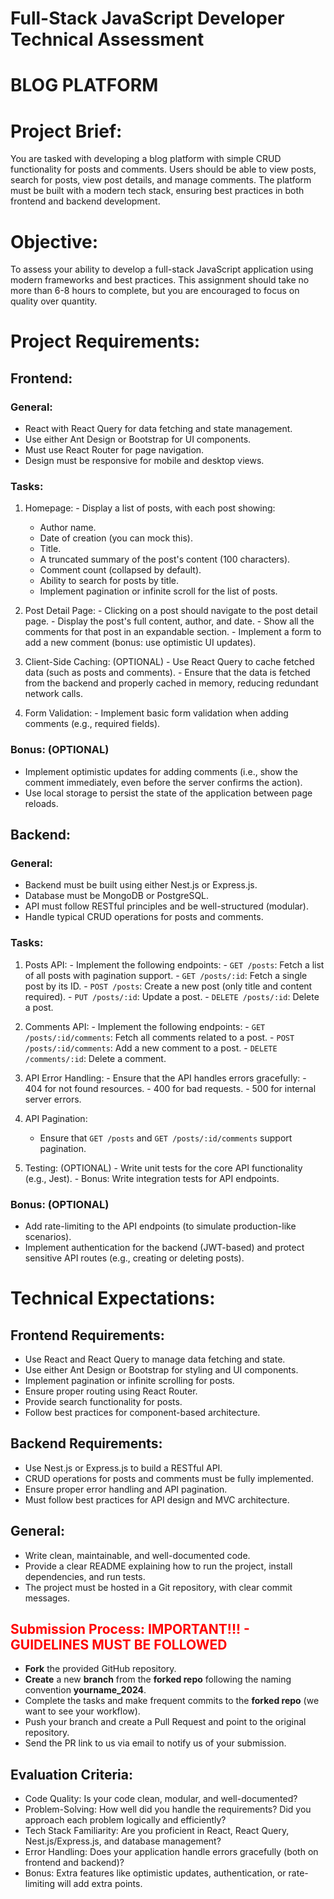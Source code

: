 # Full-Stack JavaScript Developer Technical Assessment
# BLOG PLATFORM

# Project Brief:
You are tasked with developing a blog platform with simple CRUD functionality for posts and comments. Users should be able to view posts, search for posts, view post details, and manage comments. The platform must be built with a modern tech stack, ensuring best practices in both frontend and backend development.

# Objective:
To assess your ability to develop a full-stack JavaScript application using modern frameworks and best practices. This assignment should take no more than 6-8 hours to complete, but you are encouraged to focus on quality over quantity.

# Project Requirements:
## Frontend:
### General:
  - React with React Query for data fetching and state management.
  - Use either Ant Design or Bootstrap for UI components.
  - Must use React Router for page navigation.
  - Design must be responsive for mobile and desktop views.

### Tasks:
  1. Homepage:
    - Display a list of posts, with each post showing:
      - Author name.
      - Date of creation (you can mock this).
      - Title.
      - A truncated summary of the post's content (100 characters).
      - Comment count (collapsed by default).
      - Ability to search for posts by title.
      - Implement pagination or infinite scroll for the list of posts.

  2. Post Detail Page:
    - Clicking on a post should navigate to the post detail page.
    - Display the post's full content, author, and date.
    - Show all the comments for that post in an expandable section.
    - Implement a form to add a new comment (bonus: use optimistic UI updates).

  3. Client-Side Caching: (OPTIONAL)
    - Use React Query to cache fetched data (such as posts and comments).
    - Ensure that the data is fetched from the backend and properly cached in memory, reducing redundant network calls.

  4. Form Validation:
    - Implement basic form validation when adding comments (e.g., required fields).

### Bonus: (OPTIONAL)
  - Implement optimistic updates for adding comments (i.e., show the comment immediately, even before the server confirms the action).
  - Use local storage to persist the state of the application between page reloads.


## Backend:
### General:
  - Backend must be built using either Nest.js or Express.js.
  - Database must be MongoDB or PostgreSQL.
  - API must follow RESTful principles and be well-structured (modular).
  - Handle typical CRUD operations for posts and comments.

### Tasks:
  1. Posts API:
    - Implement the following endpoints:
    - `GET /posts`: Fetch a list of all posts with pagination support.
    - `GET /posts/:id`: Fetch a single post by its ID.
    - `POST /posts`: Create a new post (only title and content required).
    - `PUT /posts/:id`: Update a post.
    - `DELETE /posts/:id`: Delete a post.

  2. Comments API:
    - Implement the following endpoints:
    - `GET /posts/:id/comments`: Fetch all comments related to a post.
    - `POST /posts/:id/comments`: Add a new comment to a post.
    - `DELETE /comments/:id`: Delete a comment.

  3. API Error Handling:
    - Ensure that the API handles errors gracefully:
    - 404 for not found resources.
    - 400 for bad requests.
    - 500 for internal server errors.

  4. API Pagination:
     - Ensure that `GET /posts` and `GET /posts/:id/comments` support pagination.

  5. Testing: (OPTIONAL)
    - Write unit tests for the core API functionality (e.g., Jest).
    - Bonus: Write integration tests for API endpoints.

### Bonus: (OPTIONAL)
  - Add rate-limiting to the API endpoints (to simulate production-like scenarios).
  - Implement authentication for the backend (JWT-based) and protect sensitive API routes (e.g., creating or deleting posts).


# Technical Expectations:
## Frontend Requirements:
  - Use React and React Query to manage data fetching and state.
  - Use either Ant Design or Bootstrap for styling and UI components.
  - Implement pagination or infinite scrolling for posts.
  - Ensure proper routing using React Router.
  - Provide search functionality for posts.
  - Follow best practices for component-based architecture.

## Backend Requirements:
  - Use Nest.js or Express.js to build a RESTful API.
  - CRUD operations for posts and comments must be fully implemented.
  - Ensure proper error handling and API pagination.
  - Must follow best practices for API design and MVC architecture.

## General:
  - Write clean, maintainable, and well-documented code.
  - Provide a clear README explaining how to run the project, install dependencies, and run tests.
  - The project must be hosted in a Git repository, with clear commit messages.
  
## <span style="color: red;">Submission Process: IMPORTANT!!! - GUIDELINES MUST BE FOLLOWED</span>
  - **Fork** the provided GitHub repository.
  - **Create** a new **branch** from the **forked repo** following the naming convention **yourname_2024**.
  - Complete the tasks and make frequent commits to the **forked repo** (we want to see your workflow).
  - Push your branch and create a Pull Request and point to the original repository.
  - Send the PR link to us via email to notify us of your submission.

## Evaluation Criteria:
  - Code Quality: Is your code clean, modular, and well-documented?
  - Problem-Solving: How well did you handle the requirements? Did you approach each problem logically and efficiently?
  - Tech Stack Familiarity: Are you proficient in React, React Query, Nest.js/Express.js, and database management?
  - Error Handling: Does your application handle errors gracefully (both on frontend and backend)?
  - Bonus: Extra features like optimistic updates, authentication, or rate-limiting will add extra points.
